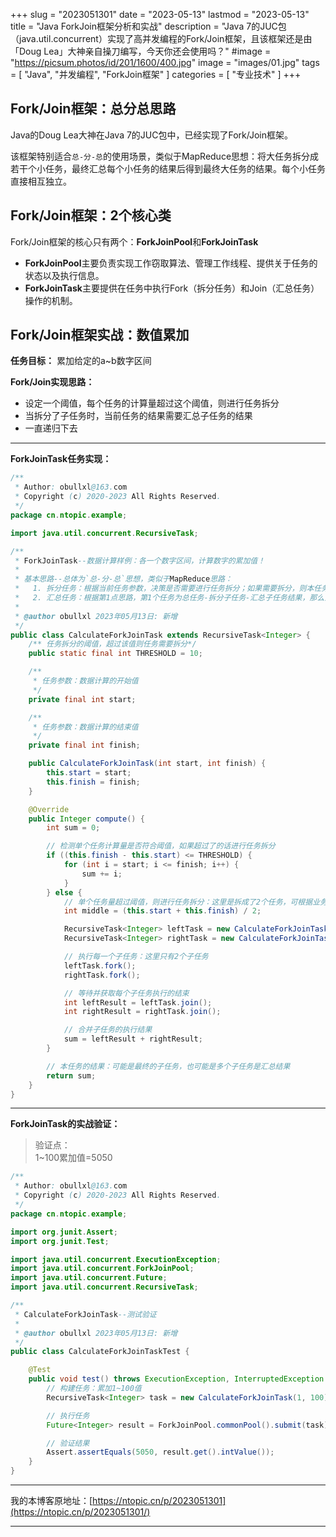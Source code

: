 +++
slug = "2023051301"
date = "2023-05-13"
lastmod = "2023-05-13"
title = "Java ForkJoin框架分析和实战"
description = "Java 7的JUC包（java.util.concurrent）实现了高并发编程的Fork/Join框架，且该框架还是由「Doug Lea」大神亲自操刀编写，今天你还会使用吗？"
#image = "https://picsum.photos/id/201/1600/400.jpg"
image = "images/01.jpg"
tags = [ "Java", "并发编程", "ForkJoin框架" ]
categories = [ "专业技术" ]
+++

## Fork/Join框架：总分总思路
Java的Doug Lea大神在Java 7的JUC包中，已经实现了Fork/Join框架。

该框架特别适合`总-分-总`的使用场景，类似于MapReduce思想：将大任务拆分成若干个小任务，最终汇总每个小任务的结果后得到最终大任务的结果。每个小任务直接相互独立。

## Fork/Join框架：2个核心类
Fork/Join框架的核心只有两个：**ForkJoinPool**和**ForkJoinTask**

* **ForkJoinPool**主要负责实现工作窃取算法、管理工作线程、提供关于任务的状态以及执行信息。
* **ForkJoinTask**主要提供在任务中执行Fork（拆分任务）和Join（汇总任务）操作的机制。

## Fork/Join框架实战：数值累加
**任务目标：** 累加给定的a~b数字区间

**Fork/Join实现思路：**
* 设定一个阈值，每个任务的计算量超过这个阈值，则进行任务拆分
* 当拆分了子任务时，当前任务的结果需要汇总子任务的结果
* 一直递归下去

***

**ForkJoinTask任务实现：**
```java
/**
 * Author: obullxl@163.com
 * Copyright (c) 2020-2023 All Rights Reserved.
 */
package cn.ntopic.example;

import java.util.concurrent.RecursiveTask;

/**
 * ForkJoinTask--数据计算样例：各一个数字区间，计算数字的累加值！
 *
 * 基本思路--总体为`总-分-总`思想，类似于MapReduce思路：
 *   1. 拆分任务：根据当前任务参数，决策是否需要进行任务拆分；如果需要拆分，则本任务的结果为所有拆分任务的汇总
 *   2. 汇总任务：根据第1点思路，第1个任务为总任务-拆分子任务-汇总子任务结果，那么第1个任务的值就是最终的值
 *
 * @author obullxl 2023年05月13日: 新增
 */
public class CalculateForkJoinTask extends RecursiveTask<Integer> {
    /** 任务拆分的阈值，超过该值则任务需要拆分*/
    public static final int THRESHOLD = 10;

    /**
     * 任务参数：数据计算的开始值
     */
    private final int start;

    /**
     * 任务参数：数据计算的结束值
     */
    private final int finish;

    public CalculateForkJoinTask(int start, int finish) {
        this.start = start;
        this.finish = finish;
    }

    @Override
    public Integer compute() {
        int sum = 0;

        // 检测单个任务计算量是否符合阈值，如果超过了的话进行任务拆分
        if ((this.finish - this.start) <= THRESHOLD) {
            for (int i = start; i <= finish; i++) {
                sum += i;
            }
        } else {
            // 单个任务量超过阈值，则进行任务拆分：这里是拆成了2个任务，可根据业务实际情况拆出多个任务
            int middle = (this.start + this.finish) / 2;

            RecursiveTask<Integer> leftTask = new CalculateForkJoinTask(this.start, middle);
            RecursiveTask<Integer> rightTask = new CalculateForkJoinTask(middle + 1, this.finish);

            // 执行每一个子任务：这里只有2个子任务
            leftTask.fork();
            rightTask.fork();

            // 等待并获取每个子任务执行的结束
            int leftResult = leftTask.join();
            int rightResult = rightTask.join();

            // 合并子任务的执行结果
            sum = leftResult + rightResult;
        }

        // 本任务的结果：可能是最终的子任务，也可能是多个子任务是汇总结果
        return sum;
    }
}
```
***
**ForkJoinTask的实战验证：**
> 验证点：<br/>
> 1~100累加值=5050
```java
/**
 * Author: obullxl@163.com
 * Copyright (c) 2020-2023 All Rights Reserved.
 */
package cn.ntopic.example;

import org.junit.Assert;
import org.junit.Test;

import java.util.concurrent.ExecutionException;
import java.util.concurrent.ForkJoinPool;
import java.util.concurrent.Future;
import java.util.concurrent.RecursiveTask;

/**
 * CalculateForkJoinTask--测试验证
 *
 * @author obullxl 2023年05月13日: 新增
 */
public class CalculateForkJoinTaskTest {

    @Test
    public void test() throws ExecutionException, InterruptedException {
        // 构建任务：累加1~100值
        RecursiveTask<Integer> task = new CalculateForkJoinTask(1, 100);

        // 执行任务
        Future<Integer> result = ForkJoinPool.commonPool().submit(task);

        // 验证结果
        Assert.assertEquals(5050, result.get().intValue());
    }
}
```

---
我的本博客原地址：[https://ntopic.cn/p/2023051301](https://ntopic.cn/p/2023051301/)

---
